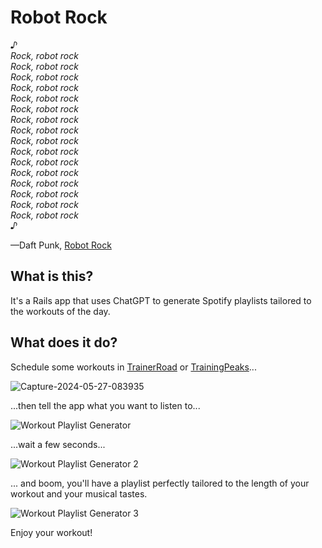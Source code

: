 # Robot Rock

*♪  
Rock, robot rock   
Rock, robot rock  
Rock, robot rock  
Rock, robot rock  
Rock, robot rock  
Rock, robot rock  
Rock, robot rock  
Rock, robot rock  
Rock, robot rock  
Rock, robot rock  
Rock, robot rock  
Rock, robot rock  
Rock, robot rock  
Rock, robot rock  
Rock, robot rock  
Rock, robot rock  
♪*

—Daft Punk, [Robot Rock](https://open.spotify.com/track/4zu9wo2FXoBSsKjO6tRB3R?si=8d71c00be1114587)

## What is this?

It's a Rails app that uses ChatGPT to generate Spotify playlists tailored to the workouts of the day.

## What does it do?

Schedule some workouts in [TrainerRoad](https://www.trainerroad.com) or [TrainingPeaks](https://www.trainingpeaks.com)...

![Capture-2024-05-27-083935](https://github.com/gesteves/robot-rock/assets/6379/eab31d28-7891-42c5-9bf0-fad256dd984d)

...then tell the app what you want to listen to...

![Workout Playlist Generator](https://github.com/gesteves/robot-rock/assets/6379/a0be93bc-1dca-48cc-9b7a-3f16e9230be8)

...wait a few seconds...

![Workout Playlist Generator 2](https://github.com/gesteves/robot-rock/assets/6379/3daa5c4c-ab41-4170-a834-d34d1dc8eee7)

... and boom, you'll have a playlist perfectly tailored to the length of your workout and your musical tastes.

![Workout Playlist Generator 3](https://github.com/gesteves/robot-rock/assets/6379/c78005ea-89ff-45b3-8396-b660377c1608)

Enjoy your workout!
